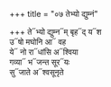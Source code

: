 +++
title = "०७ तेभ्यो द्युम्नं"

+++
ते᳓भ्यो द्युम्न᳓म् बृह᳓द् य᳓श  
उ᳓षो मघोनि आ᳓ वह  
ये᳓ नो रा᳓धांसि अ᳓श्विया  
गव्या᳓ भ᳓जन्त सूर᳓यः  
सु᳓जाते अ᳓श्वसूनृते